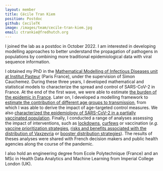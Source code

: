 ```yaml
---
layout: member
title: Cécile Tran Kiem
position: Postdoc
github: CecileTK
image: /images/team/cecile-tran-kiem.jpg
email: ctrankie@fredhutch.org
---
```


I joined the lab as a postdoc in October 2022. I am interested in developing modelling approaches to better understand the propagation of pathogens in populations by combining more traditional epidemiological data with viral sequence information.

I obtained my PhD in the [Mathematical Modelling of Infectious Diseases unit at Institut Pasteur](https://research.pasteur.fr/fr/team/mathematical-modelling-of-infectious-diseases/) (Paris France), under the supervision of Simon Cauchemez. During these three years, I developed mathematical and statistical models to characterize the spread and control of SARS-CoV-2 in France.
At the end of the first wave, we were able to estimate [the burden of the epidemic in France](https://www.science.org/doi/10.1126/science.abc3517).
Later on, I developed a modelling framework to [estimate the contribution of different age groups to transmission](https://www.nature.com/articles/s41467-021-27163-1), from which I was able to derive the impact of age-targeted control measures. We also [characterized the epidemiology of SARS-CoV-2 in a partially vaccinated population](https://bmcmedicine.biomedcentral.com/articles/10.1186/s12916-022-02235-1).
Finally, I conducted a range of analyses assessing the impact of interventions, such as [lockdowns](https://www.eurosurveillance.org/content/10.2807/1560-7917.ES.2021.26.22.2001536), [curfews](https://www.nature.com/articles/s41467-021-21944-4) or vaccination (*e.g.* [vaccine prioritization strategies](https://www.thelancet.com/journals/eclinm/article/PIIS2589-5370(21)00281-9), [risks and benefits associated with the distribution of Vaxzevria](https://www.eurosurveillance.org/content/10.2807/1560-7917.ES.2021.26.26.2100533) or [booster distribution strategies](https://www.eurosurveillance.org/content/10.2807/1560-7917.ES.2022.27.1.2101125)).
The results of theses analyses were shared with French decision makers and public health agencies along the course of the pandemic.

I also hold an engineering degree from Ecole Polytechnique (France) and an MSc in Health Data Analytics and Machine Learning from Imperial College London (UK).
